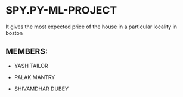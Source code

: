 # SPY.PY-ML-PROJECT
It gives the most expected price of the house in a particular locality in boston

## MEMBERS:

* YASH TAILOR

* PALAK MANTRY

* SHIVAMDHAR DUBEY
